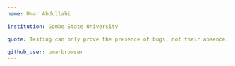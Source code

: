 ```yaml
---
name: Umar Abdullahi 

institution: Gombe State University

quote: Testing can only prove the presence of bugs, not their absence.

github_user: umarbrowser
---
```

